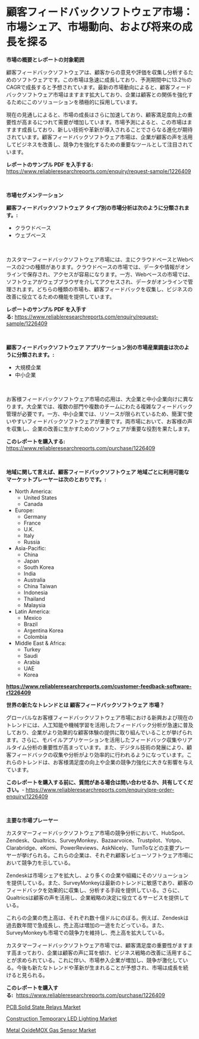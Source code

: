 <p><h1>顧客フィードバックソフトウェア市場：市場シェア、市場動向、および将来の成長を探る</h1></p><p><strong>市場の概要とレポートの対象範囲</strong></p>
<p><p>顧客フィードバックソフトウェアは、顧客からの意見や評価を収集し分析するためのソフトウェアです。この市場は急速に成長しており、予測期間中に13.2％のCAGRで成長すると予想されています。最新の市場動向によると、顧客フィードバックソフトウェア市場はますます拡大しており、企業は顧客との関係を強化するためにこのソリューションを積極的に採用しています。</p><p>現在の見通しによると、市場の成長はさらに加速しており、顧客満足度向上の重要性が高まるにつれて需要が増加しています。市場予測によると、この市場はますます成長しており、新しい技術や革新が導入されることでさらなる進化が期待されています。顧客フィードバックソフトウェア市場は、企業が顧客の声を活用してビジネスを改善し、競争力を強化するための重要なツールとして注目されています。</p></p>
<p><strong>レポートのサンプル PDF を入手する:</strong> <a href="https://www.reliableresearchreports.com/enquiry/request-sample/1226409">https://www.reliableresearchreports.com/enquiry/request-sample/1226409</a></p>
<p>&nbsp;</p>
<p><strong>市場セグメンテーション</strong></p>
<p><strong>顧客フィードバックソフトウェア タイプ別の市場分析は次のように分類されます。:</strong></p>
<p><ul><li>クラウドベース</li><li>ウェブベース</li></ul></p>
<p>&nbsp;</p>
<p><p>カスタマーフィードバックソフトウェア市場には、主にクラウドベースとWebベースの2つの種類があります。クラウドベースの市場では、データや情報がオンラインで保存され、アクセスが容易になります。一方、Webベースの市場では、ソフトウェアがウェブブラウザを介してアクセスされ、データがオンラインで管理されます。どちらの種類の市場も、顧客フィードバックを収集し、ビジネスの改善に役立てるための機能を提供しています。</p></p>
<p><strong>レポートのサンプル PDF を入手する:</strong>&nbsp;<a href="https://www.reliableresearchreports.com/enquiry/request-sample/1226409">https://www.reliableresearchreports.com/enquiry/request-sample/1226409</a></p>
<p>&nbsp;</p>
<p><strong> 顧客フィードバックソフトウェア アプリケーション別の市場産業調査は次のように分類されます。:</strong></p>
<p><ul><li>大規模企業</li><li>中小企業</li></ul></p>
<p>&nbsp;</p>
<p><p>お客様フィードバックソフトウェア市場の応用は、大企業と中小企業向けに異なります。大企業では、複数の部門や複数のチームにわたる複雑なフィードバック管理が必要です。一方、中小企業では、リソースが限られているため、簡潔で使いやすいフィードバックソフトウェアが重要です。両市場において、お客様の声を収集し、企業の改善に生かすためのソフトウェアが重要な役割を果たします。</p></p>
<p><strong>このレポートを購入する:</strong>&nbsp; <a href="https://www.reliableresearchreports.com/purchase/1226409">https://www.reliableresearchreports.com/purchase/1226409</a></p>
<p>&nbsp;</p>
<p><strong>地域に関して言えば、顧客フィードバックソフトウェア 地域ごとに利用可能なマーケットプレーヤーは次のとおりです。:</strong></p>
<p><ul>
    <li>
        North America:
        <ul>
            <li>United States</li>
            <li>Canada</li>
        </ul>
    </li>
    <li>
        Europe:
        <ul>
            <li>Germany</li>
            <li>France</li>
            <li>U.K.</li>
            <li>Italy</li>
            <li>Russia</li>
        </ul>
    </li>
    <li>
        Asia-Pacific:
        <ul>
            <li>China</li>
            <li>Japan</li>
            <li>South Korea</li>
            <li>India</li>
            <li>Australia</li>
            <li>China Taiwan</li>
            <li>Indonesia</li>
            <li>Thailand</li>
            <li>Malaysia</li>
        </ul>
    </li>
    <li>
        Latin America:
        <ul>
            <li>Mexico</li>
            <li>Brazil</li>
            <li>Argentina Korea</li>
            <li>Colombia</li>
        </ul>
    </li>
    <li>
        Middle East & Africa:
        <ul>
            <li>Turkey</li>
            <li>Saudi</li>
            <li>Arabia</li>
            <li>UAE</li>
            <li>Korea</li>
        </ul>
    </li>
    </ul></p>
<p><strong><a href="https://www.reliableresearchreports.com/customer-feedback-software-r1226409">https://www.reliableresearchreports.com/customer-feedback-software-r1226409</a></strong>&nbsp;</p>
<p><strong>世界の新たなトレンドとは 顧客フィードバックソフトウェア 市場？</strong></p>
<p><p>グローバルなお客様フィードバックソフトウェア市場における新興および現在のトレンドには、人工知能や機械学習を活用したフィードバック分析が急速に普及しており、企業がより効果的な顧客体験の提供に取り組んでいることが挙げられます。さらに、モバイルアプリケーションを活用したフィードバック収集やリアルタイム分析の重要性が高まっています。また、デジタル技術の発展により、顧客フィードバックの収集や分析がより効率的に行われるようになっています。これらのトレンドは、お客様満足度の向上や企業の競争力強化に大きな影響を与えています。</p></p>
<p><strong>このレポートを購入する前に、質問がある場合は問い合わせるか、共有してください。</strong>- <a href="https://www.reliableresearchreports.com/enquiry/pre-order-enquiry/1226409">https://www.reliableresearchreports.com/enquiry/pre-order-enquiry/1226409</a></p>
<p>&nbsp;</p>
<p><strong>主要な市場プレーヤー</strong></p>
<p><p>カスタマーフィードバックソフトウェア市場の競争分析において、HubSpot、Zendesk、Qualtrics、SurveyMonkey、Bazaarvoice、Trustpilot、Yotpo、Clarabridge、eKomi、PowerReviews、AskNicely、TurnToなどの主要プレーヤーが挙げられる。これらの企業は、それぞれ顧客レビューソフトウェア市場において競争力を示している。</p><p>Zendeskは市場シェアを拡大し、より多くの企業や組織にそのソリューションを提供している。また、SurveyMonkeyは最新のトレンドに敏感であり、顧客のフィードバックを効果的に収集し、分析する手段を提供している。さらに、Qualtricsは顧客の声を活用し、企業戦略の決定に役立てるサービスを提供している。</p><p>これらの企業の売上高は、それぞれ数十億ドルにのぼる。例えば、Zendeskは過去数年間で急成長し、売上高は増加の一途をたどっている。また、SurveyMonkeyも市場での競争力を維持し、売上高を拡大している。</p><p>カスタマーフィードバックソフトウェア市場では、顧客満足度の重要性がますます高まっており、企業は顧客の声に耳を傾け、ビジネス戦略の改善に活用することが求められている。これに伴い、市場参入企業が増加し、競争が激化している。今後も新たなトレンドや革新が生まれることが予想され、市場は成長を続けると見られる。</p></p>
<p><strong>このレポートを購入する:</strong>&nbsp;&nbsp;<a href="https://www.reliableresearchreports.com/purchase/1226409">https://www.reliableresearchreports.com/purchase/1226409</a></p>
<p><p><a href="https://extreme-scabiosa-c81.notion.site/PCB-Solid-State-Relays-Market-Share-Evolution-and-Market-Growth-Trends-2024-2031-b4b16085fd0e4cdcaf17ade03edd249d">PCB Solid State Relays Market</a></p><p><a href="https://carnation-joke-41f.notion.site/Construction-Temporary-LED-Lighting-Market-Report-Reveals-the-Latest-Trends-And-Growth-Opportunities-3cd60a8eac1f4de0bd3a857451a11b56">Construction Temporary LED Lighting Market</a></p><p><a href="https://adventurous-uranium-ef9.notion.site/Metal-OxideMOX-Gas-Sensor-Market-Competitive-Analysis-Market-Trends-and-Forecast-to-2031-a3c4262a3a42434c802ab7f225106327">Metal OxideMOX Gas Sensor Market</a></p></p>